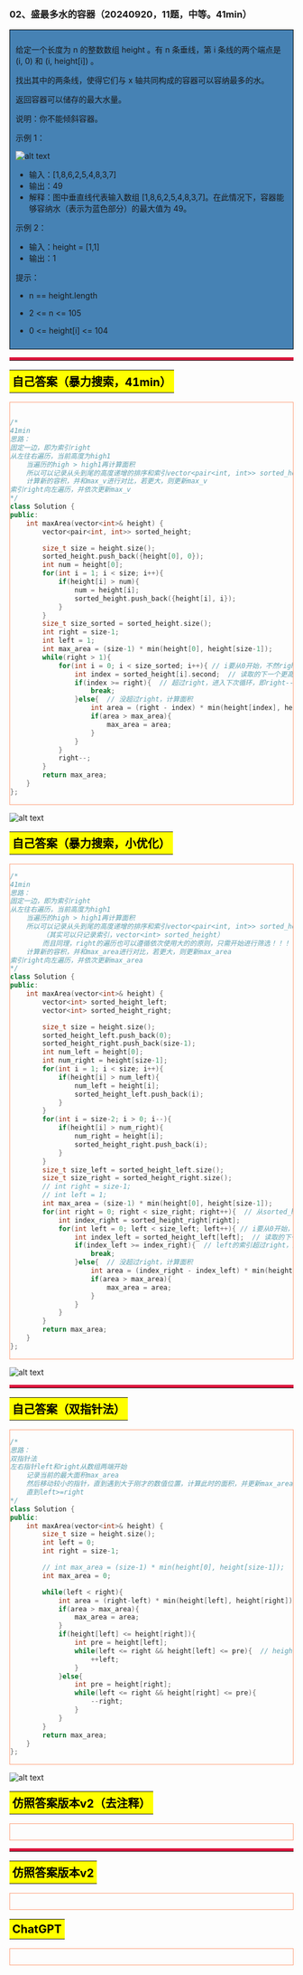 ### 02、盛最多水的容器（20240920，11题，中等。41min）
<div style="border: 1px solid black; padding: 10px; background-color: SteelBlue;">

给定一个长度为 n 的整数数组 height 。有 n 条垂线，第 i 条线的两个端点是 (i, 0) 和 (i, height[i]) 。

找出其中的两条线，使得它们与 x 轴共同构成的容器可以容纳最多的水。

返回容器可以储存的最大水量。

说明：你不能倾斜容器。

 

示例 1：

![alt text](bad897cbb3f82c06ee631bba5df6d26.png)

- 输入：[1,8,6,2,5,4,8,3,7]
- 输出：49 
- 解释：图中垂直线代表输入数组 [1,8,6,2,5,4,8,3,7]。在此情况下，容器能够容纳水（表示为蓝色部分）的最大值为 49。

示例 2：

- 输入：height = [1,1]
- 输出：1
 

提示：

- n == height.length
- 2 <= n <= 105
- 0 <= height[i] <= 104

  </p>
</div>

<hr style="border-top: 5px solid #DC143C;">
<table>
  <tr>
    <td bgcolor="Yellow" style="padding: 5px; border: 0px solid black;">
      <span style="font-weight: bold; font-size: 20px;color: black;">
      自己答案（暴力搜索，41min）
      </span>
    </td>
  </tr>
</table>
<div style="padding: 0px; border: 1.5px solid LightSalmon; margin-bottom: 10px;">

```C++ {.line-numbers}

/*
41min
思路：
固定一边，即为索引right
从左往右遍历，当前高度为high1
    当遍历的high > high1再计算面积
    所以可以记录从头到尾的高度递增的排序和索引vector<pair<int, int>> sorted_height（可以只记录索引）
    计算新的容积，并和max_v进行对比，若更大，则更新max_v
索引right向左遍历，并依次更新max_v
*/
class Solution {
public:
    int maxArea(vector<int>& height) {
        vector<pair<int, int>> sorted_height;

        size_t size = height.size();
        sorted_height.push_back({height[0], 0});
        int num = height[0];
        for(int i = 1; i < size; i++){
            if(height[i] > num){
                num = height[i];
                sorted_height.push_back({height[i], i});
            }
        }
        size_t size_sorted = sorted_height.size();
        int right = size-1;
        int left = 1;
        int max_area = (size-1) * min(height[0], height[size-1]);
        while(right > 1){
            for(int i = 0; i < size_sorted; i++){ // i要从0开始，不然right后续循环不会和第一个数进行面积计算！！！
                int index = sorted_height[i].second;  // 读取的下一个更高的数
                if(index >= right){  // 超过right，进入下次循环，即right--
                    break;
                }else{  // 没超过right，计算面积
                    int area = (right - index) * min(height[index], height[right]);
                    if(area > max_area){
                        max_area = area;
                    }
                }
            }
            right--;
        } 
        return max_area;
    }
};
```

</div>

![alt text](abab47b0e9093e07318f9ad6e288817.png)

<table>
  <tr>
    <td bgcolor="Yellow" style="padding: 5px; border: 0px solid black;">
      <span style="font-weight: bold; font-size: 20px;color: black;">
      自己答案（暴力搜索，小优化）
      </span>
    </td>
  </tr>
</table>

<div style="padding: 0px; border: 1.5px solid LightSalmon; margin-bottom: 10px">

```C++ {.line-numbers}
/*
41min
思路：
固定一边，即为索引right
从左往右遍历，当前高度为high1
    当遍历的high > high1再计算面积
    所以可以记录从头到尾的高度递增的排序和索引vector<pair<int, int>> sorted_height
        （其实可以只记录索引，vector<int> sorted_height）
        而且同理，right的遍历也可以遵循依次使用大的的原则，只需开始进行筛选！！！
    计算新的容积，并和max_area进行对比，若更大，则更新max_area
索引right向左遍历，并依次更新max_area
*/
class Solution {
public:
    int maxArea(vector<int>& height) {
        vector<int> sorted_height_left;
        vector<int> sorted_height_right;

        size_t size = height.size();
        sorted_height_left.push_back(0);
        sorted_height_right.push_back(size-1);
        int num_left = height[0];
        int num_right = height[size-1];
        for(int i = 1; i < size; i++){
            if(height[i] > num_left){
                num_left = height[i];
                sorted_height_left.push_back(i);
            }
        }
        for(int i = size-2; i > 0; i--){
            if(height[i] > num_right){
                num_right = height[i];
                sorted_height_right.push_back(i);
            }
        }
        size_t size_left = sorted_height_left.size();
        size_t size_right = sorted_height_right.size();
        // int right = size-1;
        // int left = 1;
        int max_area = (size-1) * min(height[0], height[size-1]);
        for(int right = 0; right < size_right; right++){  // 从sorted_height_right依次取索引
            int index_right = sorted_height_right[right];
            for(int left = 0; left < size_left; left++){ // i要从0开始，不然right后续循环不会和第一个数进行面积计算！！！
                int index_left = sorted_height_left[left];  // 读取的下一个更高的数
                if(index_left >= index_right){  // left的索引超过right，进入下次循环
                    break;
                }else{  // 没超过right，计算面积
                    int area = (index_right - index_left) * min(height[index_left], height[index_right]);
                    if(area > max_area){
                        max_area = area;
                    }
                }
            }
        } 
        return max_area;
    }
};
```
</div>

![alt text](489f800264f93fb4efa47f5ef8384fa.png)

<hr style="border-top: 5px solid #DC143C;">

<table>
  <tr>
    <td bgcolor="Yellow" style="padding: 5px; border: 0px solid black;">
      <span style="font-weight: bold; font-size: 20px;color: black;">
      自己答案（双指针法）
      </span>
    </td>
  </tr>
</table>

<div style="padding: 0px; border: 1.5px solid LightSalmon; margin-bottom: 10px">

```C++ {.line-numbers}
/*
思路：
双指针法
左右指针left和right从数组两端开始
    记录当前的最大面积max_area
    然后移动较小的指针，直到遇到大于刚才的数值位置，计算此时的面积，并更新max_area
    直到left>=right
*/
class Solution {
public:
    int maxArea(vector<int>& height) {
        size_t size = height.size();
        int left = 0;
        int right = size-1;

        // int max_area = (size-1) * min(height[0], height[size-1]);
        int max_area = 0;

        while(left < right){
            int area = (right-left) * min(height[left], height[right]);
            if(area > max_area){
                max_area = area;
            }
            if(height[left] <= height[right]){
                int pre = height[left];  
                while(left <= right && height[left] <= pre){  // height[left] < pre_left会进入无限循环！！！
                    ++left;
                }
            }else{
                int pre = height[right];
                while(left <= right && height[right] <= pre){
                    --right;
                }
            }
        }
        return max_area;
    }
};
```
</div>

![alt text](4ece4607635750a636fd41b05556867.png)

<table>
  <tr>
    <td bgcolor="Yellow" style="padding: 5px; border: 0px solid black;">
      <span style="font-weight: bold; font-size: 20px;color: black;">
      仿照答案版本v2（去注释）
      </span>
    </td>
  </tr>
</table>

<div style="padding: 0px; border: 1.5px solid LightSalmon; margin-bottom: 10px">

```C++ {.line-numbers}


```
</div>

<hr style="border-top: 5px solid #DC143C;">

<table>
  <tr>
    <td bgcolor="Yellow" style="padding: 5px; border: 0px solid black;">
      <span style="font-weight: bold; font-size: 20px;color: black;">
      仿照答案版本v2
      </span>
    </td>
  </tr>
</table>

<div style="padding: 0px; border: 1.5px solid LightSalmon; margin-bottom: 10px">

```C++ {.line-numbers}


```
</div>

<table>
  <tr>
    <td bgcolor="Yellow" style="padding: 5px; border: 0px solid black;">
      <span style="font-weight: bold; font-size: 20px;color: black;">
      ChatGPT
      </span>
    </td>
  </tr>
</table>

<div style="padding: 0px; border: 1.5px solid LightSalmon; margin-bottom: 10px">

```C++ {.line-numbers}


```
</div>

